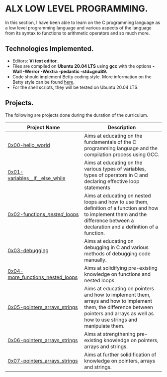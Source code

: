 # ALX LOW LEVEL PROGRAMMING.

In this section, I have been able to learn on the C programming language as a low level programming language and various aspects of the language from its syntax to functions to arithmetic operators and so much more.



## Technologies Implemented.

* Editors: **Vi text editor.**
* Files are compiled on **Ubuntu 20.04 LTS** using **gcc** with the options **-Wall -Werror -Wextra -pedantic -std=gnu89.**
* Code should implement Betty coding style. More information on the Betty style can be found [here](https://github.com/holbertonschool/Betty).
* For the shell scripts, they will be tested on Ubuntu 20.04 LTS.



## Projects.

The following are projects done during the duration of the curriculum.

| Project Name                                                                                                                                           | Description                                                                                                                                                                              |
| ------------------------------------------------------------------------------------------------------------------------------------------------------ | ---------------------------------------------------------------------------------------------------------------------------------------------------------------------------------------- |
| [0x00-hello\_world](https://github.com/patrick-ndirangu/alx-low\_level\_programming/tree/master/0x00-hello\_world)                                     | Aims at educating on the fundamentals of the C programming language and the compilation process using GCC.                                                                               |
| [0x01-variables\__if\__else\_while](https://github.com/patrick-ndirangu/alx-low\_level\_programming/tree/master/0x01-variables\_if\_else\_while)       | Aims at educating on the various types of variables, types of operators in C and declaring effective loop statements                                                                     |
| [0x02-functions\__nested_\_loops](https://github.com/patrick-ndirangu/alx-low\_level\_programming/tree/master/0x02-functions\_nested\_loops)           | Aims at educating on nested loops and how to use them, definition of a function and how to implement them and the difference between a declaration and a definition of a function.       |
| [0x03-debugging](https://github.com/patrick-ndirangu/alx-low\_level\_programming/tree/master/0x03-debugging)                                           | Aims at educating on debugging in C and various methods of debugging code manually.                                                                                                      |
| [0x04-more\_functions\_nested\_loops](https://github.com/patrick-ndirangu/alx-low\_level\_programming/tree/master/0x04-more\_functions\_nested\_loops) | Aims at solidifying pre-existing knowledge on functions and nested loops                                                                                                                 |
| [0x05-pointers\_arrays\_strings](https://github.com/patrick-ndirangu/alx-low\_level\_programming/tree/master/0x05-pointers\_arrays\_strings)           | Aims at educating on pointers and how to implement them, arrays and how to implement them, the difference between pointers and arrays as well as how to use strings and manipulate them. |
| [0x06-pointers\_arrays\_strings](https://github.com/patrick-ndirangu/alx-low\_level\_programming/tree/master/0x06-pointers\_arrays\_strings)           | Aims at strengthening pre-existing knowledge on pointers, arrays and strings.                                                                                                            |
| [0x07-pointers\_arrays\_strings](https://github.com/patrick-ndirangu/alx-low\_level\_programming/tree/master/0x07-pointers\_arrays\_strings)           | Aims at further solidification of knowledge on pointers, arrays and strings.                                                                                                             |
